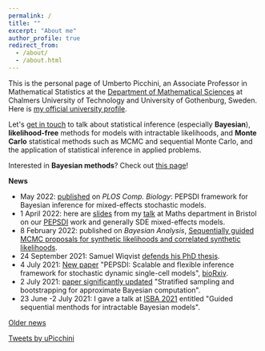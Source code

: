 ```yaml
---
permalink: /
title: ""
excerpt: "About me"
author_profile: true
redirect_from: 
  - /about/
  - /about.html
---
```


This is the personal page of Umberto Picchini, an Associate Professor in Mathematical Statistics at the [Department of Mathematical Sciences](https://www.chalmers.se/en/departments/math/Pages/default.aspx) at Chalmers University of Technology and University of Gothenburg, Sweden. Here is <a href="https://www.chalmers.se/en/staff/Pages/picchini.aspx">my official university profile</a>.

Let's [get in touch](contact) to talk about statistical inference (especially **Bayesian**), **likelihood-free** methods for models with intractable likelihoods, and **Monte Carlo** statistical methods such as MCMC and sequential Monte Carlo, and the application of statistical inference in applied problems.

Interested in **Bayesian methods**? Check out [this page](bayes)!


**News**

- May 2022: [published](https://doi.org/10.1371/journal.pcbi.1010082) on <i>PLOS Comp. Biology</i>: PEPSDI framework for Bayesian inference for mixed-effects stochastic models.
- 1 April 2022: here are [slides](https://www.slideshare.net/UmbertoPicchini/bayesian-inference-for-stoch-memsbayesian-inference-for-mixedeffects-models-driven-by-sdes-and-other-stochastic-models-a-scalable-approach) from my [talk](https://www.bristolmathsresearch.org/seminar/umberto-picchini/) at Maths department in Bristol on our [PEPSDI](https://www.biorxiv.org/content/10.1101/2021.07.01.450748v1) work and generally SDE mixed-effects models.
- 8 February 2022: published on <i>Bayesian Analysis</i>, [Sequentially guided MCMC proposals for synthetic likelihoods and correlated synthetic likelihoods](https://doi.org/10.1214/22-BA1305).
- 24 September 2021: Samuel Wiqvist [defends his PhD thesis](https://www.maths.lu.se/kalendarium/?evenemang=phd-defense-samuel-wiqvist).
- 4 July 2021: [New paper](https://doi.org/10.1101/2021.07.01.450748) "PEPSDI: Scalable and flexible inference framework for stochastic dynamic single-cell models", [bioRxiv](https://doi.org/10.1101/2021.07.01.450748).
- 2 July 2021: [paper significantly updated](https://arxiv.org/abs/1905.07976) "Stratified sampling and bootstrapping for approximate Bayesian computation".
- 23 June -2 July 2021: I gave a talk at [ISBA 2021](https://events.stat.uconn.edu/ISBA2021/) entitled "Guided sequential menthods for intractable Bayesian models".


[Older news](oldnews)

<a class="twitter-timeline" data-width="500" data-height="1000" href="https://twitter.com/uPicchini?ref_src=twsrc%5Etfw">Tweets by uPicchini</a> <script async src="https://platform.twitter.com/widgets.js" charset="utf-8"></script> 

